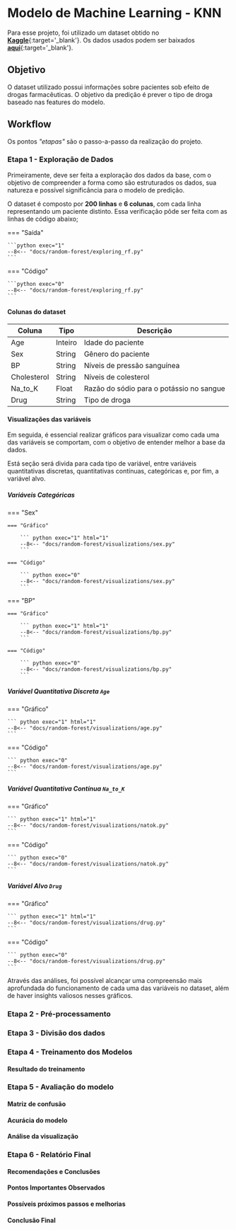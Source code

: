 # Modelo de Machine Learning - KNN

Para esse projeto, foi utilizado um dataset obtido no [**Kaggle**](https://kaggle.com){:target='_blank'}.
Os dados usados podem ser baixados [**aqui**](https://www.kaggle.com/datasets/prathamtripathi/drug-classification){:target='_blank'}.

## Objetivo

O dataset utilizado possui informações sobre pacientes sob efeito de drogas farmacêuticas. O objetivo da predição é prever o tipo de droga baseado nas features do modelo.

## Workflow

Os pontos *"etapas"* são o passo-a-passo da realização do projeto.

### Etapa 1 - Exploração de Dados

Primeiramente, deve ser feita a exploração dos dados da base, com o objetivo de compreender a forma como são estruturados os dados, sua natureza e possível significância para o modelo de predição.

O dataset é composto por **200 linhas** e **6 colunas**, com cada linha representando um paciente distinto. Essa verificação pôde ser feita com as linhas de código abaixo;

=== "Saída"

    ```python exec="1"
    --8<-- "docs/random-forest/exploring_rf.py"
    ```

=== "Código"

    ```python exec="0"
    --8<-- "docs/random-forest/exploring_rf.py"
    ```

#### Colunas do dataset

| Coluna | Tipo | Descrição |
|--------|------|-----------|
| Age | Inteiro | Idade do paciente |
| Sex | String | Gênero do paciente |
| BP | String | Níveis de pressão sanguínea |
| Cholesterol | String | Níveis de colesterol |
| Na_to_K | Float | Razão do sódio para o potássio no sangue |
| Drug | String | Tipo de droga |

#### Visualizações das variáveis

Em seguida, é essencial realizar gráficos para visualizar como cada uma das variáveis se comportam, com o objetivo de entender melhor a base da dados.

Está seção será divida para cada tipo de variável, entre variáveis quantitativas discretas, quantitativas contínuas, categóricas e, por fim, a variável alvo.

##### Variáveis Categóricas

=== "Sex"

    === "Gráfico"

        ``` python exec="1" html="1"
        --8<-- "docs/random-forest/visualizations/sex.py"
        ```

    === "Código"

        ``` python exec="0"
        --8<-- "docs/random-forest/visualizations/sex.py"
        ```

=== "BP"

    === "Gráfico"

        ``` python exec="1" html="1"
        --8<-- "docs/random-forest/visualizations/bp.py"
        ```

    === "Código"

        ``` python exec="0"
        --8<-- "docs/random-forest/visualizations/bp.py"
        ```

##### Variável Quantitativa Discreta **`Age`**

=== "Gráfico"

    ``` python exec="1" html="1"
    --8<-- "docs/random-forest/visualizations/age.py"
    ```

=== "Código"

    ``` python exec="0"
    --8<-- "docs/random-forest/visualizations/age.py"
    ```

##### Variável Quantitativa Contínua **`Na_to_K`**

=== "Gráfico"

    ``` python exec="1" html="1"
    --8<-- "docs/random-forest/visualizations/natok.py"
    ```

=== "Código"

    ``` python exec="0"
    --8<-- "docs/random-forest/visualizations/natok.py"
    ```

##### Variável Alvo **`Drug`**

=== "Gráfico"

    ``` python exec="1" html="1"
    --8<-- "docs/random-forest/visualizations/drug.py"
    ```

=== "Código"

    ``` python exec="0"
    --8<-- "docs/random-forest/visualizations/drug.py"
    ```

Através das análises, foi possível alcançar uma compreensão mais aprofundada do funcionamento de cada uma das variáveis no dataset, além de haver insights valiosos nesses gráficos.

### Etapa 2 - Pré-processamento



### Etapa 3 - Divisão dos dados



### Etapa 4 - Treinamento dos Modelos



#### Resultado do treinamento



### Etapa 5 - Avaliação do modelo



#### Matriz de confusão



#### Acurácia do modelo



#### Análise da visualização



### Etapa 6 - Relatório Final



#### Recomendações e Conclusões



#### Pontos Importantes Observados



#### Possíveis próximos passos e melhorias



#### Conclusão Final
